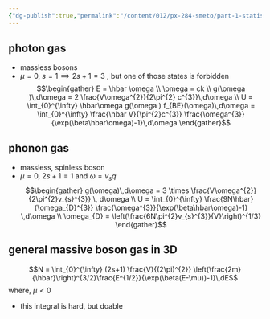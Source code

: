 ```yaml
---
{"dg-publish":true,"permalink":"/content/012/px-284-smeto/part-1-statistical-mechanics/px-284-n2-boson-gases/","noteIcon":"1","created":"2025-02-06T15:22:47.225+00:00","updated":"2025-02-06T15:33:11.387+00:00"}
---
```


## photon gas
- massless bosons
- $\mu = 0$, $s = 1\implies 2s+1 = 3$ , but one of those states is forbidden
$$\begin{gather}
E = \hbar \omega \\
\omega = ck \\
g(\omega )\,d\omega = 2 \frac{V\omega^{2}}{2\pi^{2} c^{3}}\,d\omega \\
U = \int_{0}^{\infty} \hbar\omega g(\omega ) f_{BE}(\omega)\,d\omega = \int_{0}^{\infty} \frac{\hbar V}{\pi^{2}c^{3}} \frac{\omega^{3}}{\exp(\beta\hbar\omega)-1}\,d\omega
\end{gather}$$

## phonon gas
- massless, spinless boson
- $\mu = 0$, $2s+1 = 1$ and $\omega = v_{s}q$
$$\begin{gather}
g(\omega)\,d\omega = 3 \times \frac{V\omega^{2}}{2\pi^{2}v_{s}^{3}} \, d\omega  \\
U = \int_{0}^{\infty} \frac{9N\hbar}{\omega_{D}^{3}} \frac{\omega^{3}}{\exp(\beta\hbar\omega)-1} \,d\omega \\
\omega_{D} = \left(\frac{6N\pi^{2}v_{s}^{3}}{V}\right)^{1/3}
\end{gather}$$
## general massive boson gas in 3D

$$N = \int_{0}^{\infty} (2s+1) \frac{V}{(2\pi)^{2}} \left(\frac{2m}{\hbar}\right)^{3/2}\frac{E^{1/2}}{\exp(\beta(E-\mu))-1}\,dE$$
where, $\mu<0$
- this integral is hard, but doable
